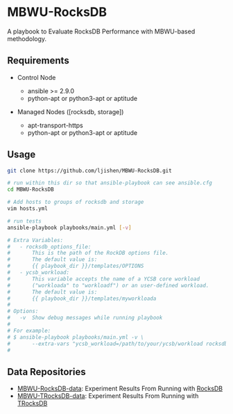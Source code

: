 # MBWU-RocksDB

A playbook to Evaluate RocksDB Performance with MBWU-based methodology.


## Requirements

- Control Node
  - ansible >= 2.9.0
  - python-apt or python3-apt or aptitude

- Managed Nodes ([rocksdb, storage])
  - apt-transport-https
  - python-apt or python3-apt or aptitude


## Usage

```bash
git clone https://github.com/ljishen/MBWU-RocksDB.git

# run within this dir so that ansible-playbook can see ansible.cfg
cd MBWU-RocksDB

# Add hosts to groups of rocksdb and storage
vim hosts.yml

# run tests
ansible-playbook playbooks/main.yml [-v]

# Extra Variables:
#   - rocksdb_options_file:
#       This is the path of the RockDB options file.
#       The default value is:
#       {{ playbook_dir }}/templates/OPTIONS
#   - ycsb_workload:
#       This variable accepts the name of a YCSB core workload
#       ("workloada" to "workloadf") or an user-defined workload.
#       The default value is:
#       {{ playbook_dir }}/templates/myworkloada
#
# Options:
#   -v  Show debug messages while running playbook
#
# For example:
# $ ansible-playbook playbooks/main.yml -v \
#       --extra-vars "ycsb_workload=/path/to/your/ycsb/workload rocksdb_options_file=/path/to/your/optionsfile"
#
```

## Data Repositories

- [MBWU-RocksDB-data](https://github.com/ljishen/MBWU-RocksDB-data): Experiment Results From Running with [RocksDB](https://github.com/facebook/rocksdb)
- [MBWU-TRocksDB-data](https://github.com/ljishen/MBWU-TRocksDB-data): Experiment Results From Running with [TRocksDB](https://github.com/KioxiaAmerica/trocksdb)
